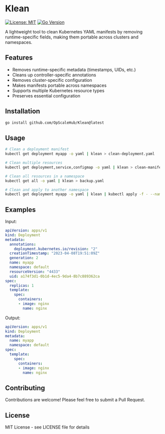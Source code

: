 # Klean

[![License: MIT](https://img.shields.io/badge/License-MIT-yellow.svg)](https://opensource.org/licenses/MIT)
[![Go Version](https://img.shields.io/github/go-mod/go-version/OpScaleHub/Klean)](https://golang.org/)

A lightweight tool to clean Kubernetes YAML manifests by removing runtime-specific fields, making them portable across clusters and namespaces.

## Features

- Removes runtime-specific metadata (timestamps, UIDs, etc.)
- Cleans up controller-specific annotations
- Removes cluster-specific configuration
- Makes manifests portable across namespaces
- Supports multiple Kubernetes resource types
- Preserves essential configuration

## Installation

```bash
go install github.com/OpScaleHub/Klean@latest
```

## Usage

```bash
# Clean a deployment manifest
kubectl get deployment myapp -o yaml | klean > clean-deployment.yaml

# Clean multiple resources
kubectl get deployment,service,configmap -o yaml | klean > clean-manifests.yaml

# Clean all resources in a namespace
kubectl get all -o yaml | klean > backup.yaml

# Clean and apply to another namespace
kubectl get deployment myapp -o yaml | klean | kubectl apply -f - --namespace=staging
```

## Examples

Input:
```yaml
apiVersion: apps/v1
kind: Deployment
metadata:
  annotations:
    deployment.kubernetes.io/revision: "2"
  creationTimestamp: "2023-04-08T19:51:09Z"
  generation: 2
  name: myapp
  namespace: default
  resourceVersion: "4433"
  uid: a174f3d1-0b1d-4ec5-9da4-8b7c889362ca
spec:
  replicas: 1
  template:
    spec:
      containers:
      - image: nginx
        name: nginx
```

Output:
```yaml
apiVersion: apps/v1
kind: Deployment
metadata:
  name: myapp
  namespace: default
spec:
  template:
    spec:
      containers:
      - image: nginx
        name: nginx
```

## Contributing

Contributions are welcome! Please feel free to submit a Pull Request.

## License

MIT License - see LICENSE file for details

